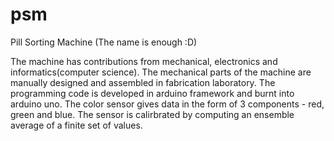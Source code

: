 # psm
Pill Sorting Machine (The name is enough :D)<br>
<p>The machine has contributions from mechanical, electronics and informatics(computer science).
The mechanical parts of the machine are manually designed and assembled in fabrication laboratory.
The programming code is developed in arduino framework and burnt into arduino uno.
The color sensor gives data in the form of 3 components - red, green and blue.
The sensor is calirbrated by computing an ensemble average of a finite set of values.</p>
